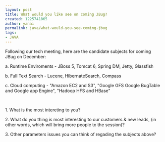 ```yaml
---
layout: post
title: What would you like see on coming JBug?
created: 1225741865
author: yanai
permalink: java/what-would-you-see-coming-jbug
tags:
- JAVA
---
```

<p>Following our tech meeting, here are the candidate subjects for coming JBug on December:</p><p>a. Runtime Enviroments - JBoss 5, Tomcat 6, Spring DM, Jetty, Glassfish</p><p>b. Full Text Search - Lucene, HibernateSearch, Compass</p><p>c. Cloud computing - &quot;Amazon EC2 and S3&quot;, &quot;Google GFS Google BugTable and Google app Engine&quot;, &quot;Hadoop HFS and HBase&quot;</p><p>&nbsp;</p><p>1. What is the most intereting to you?</p><p>2. What do you thing is most interesting to our customers &amp; new leads, (in other words, which will bring more people to the session)?</p><p>3. Other parameters issues you can think of regading the subjects above?</p>
